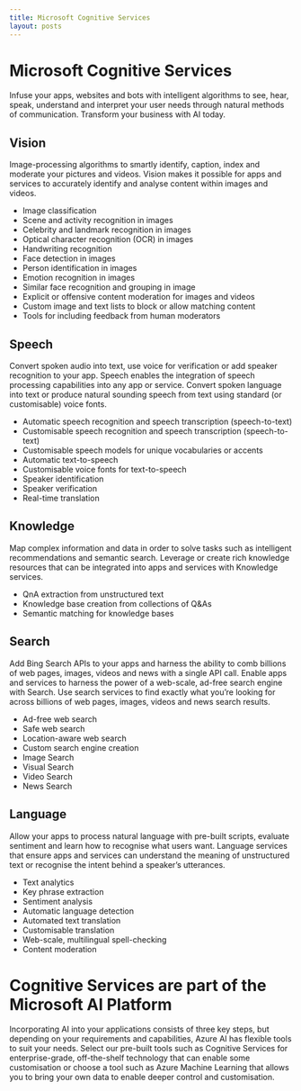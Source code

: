 ```yaml
---
title: Microsoft Cognitive Services
layout: posts
---
```


# Microsoft Cognitive Services

Infuse your apps, websites and bots with intelligent algorithms to see, hear, speak, understand and interpret your user needs through natural methods of communication. Transform your business with AI today.


## Vision 
Image-processing algorithms to smartly identify, caption, index and moderate your pictures and videos.  Vision makes it possible for apps and services to accurately identify and analyse content within images and videos.
- Image classification 
- Scene and activity recognition in images
- Celebrity and landmark recognition in images
- Optical character recognition (OCR) in images
- Handwriting recognition 
- Face detection in images 
- Person identification in images 
- Emotion recognition in images 
- Similar face recognition and grouping in image
- Explicit or offensive content moderation for images and videos 
- Custom image and text lists to block or allow matching content 
- Tools for including feedback from human moderators


## Speech 
Convert spoken audio into text, use voice for verification or add speaker recognition to your app.  Speech enables the integration of speech processing capabilities into any app or service. Convert spoken language into text or produce natural sounding speech from text using standard (or customisable) voice fonts.
- Automatic speech recognition and speech transcription (speech-to-text) 
- Customisable speech recognition and speech transcription (speech-to-text) 
- Customisable speech models for unique vocabularies or accents
- Automatic text-to-speech
- Customisable voice fonts for text-to-speech
- Speaker identification 
- Speaker verification
- Real-time translation 


## Knowledge 
Map complex information and data in order to solve tasks such as intelligent recommendations and semantic search.  Leverage or create rich knowledge resources that can be integrated into apps and services with Knowledge services.
- QnA extraction from unstructured text
- Knowledge base creation from collections of Q&As 
- Semantic matching for knowledge bases 


## Search 
Add Bing Search APIs to your apps and harness the ability to comb billions of web pages, images, videos and news with a single API call.  Enable apps and services to harness the power of a web-scale, ad-free search engine with Search. Use search services to find exactly what you’re looking for across billions of web pages, images, videos and news search results. 
- Ad-free web search
- Safe web search 
- Location-aware web search 
- Custom search engine creation 
- Image Search
- Visual Search
- Video Search
- News Search


## Language 
Allow your apps to process natural language with pre-built scripts, evaluate sentiment and learn how to recognise what users want.  Language services that ensure apps and services can understand the meaning of unstructured text or recognise the intent behind a speaker’s utterances.
- Text analytics
- Key phrase extraction
- Sentiment analysis 
- Automatic language detection 
- Automated text translation 
- Customisable translation 
- Web-scale, multilingual spell-checking
- Content moderation


# Cognitive Services are part of the Microsoft AI Platform
Incorporating AI into your applications consists of three key steps, but depending on your requirements and capabilities, Azure AI has flexible tools to suit your needs. Select our pre-built tools such as Cognitive Services for enterprise-grade, off-the-shelf technology that can enable some customisation or choose a tool such as Azure Machine Learning that allows you to bring your own data to enable deeper control and customisation.